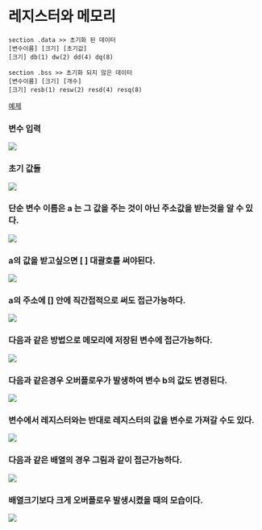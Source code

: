 # 레지스터와 메모리


    section .data >> 초기화 된 데이터
    [변수이름] [크기] [초기값]
    [크기] db(1) dw(2) dd(4) dq(8)

    section .bss >> 초기화 되지 않은 데이터
    [변수이름] [크기] [개수]
    [크기] resb(1) resw(2) resd(4) resq(8)

[예제](./code/regiNmem.asm)

### 변수 입력
<img src="./img/section.png">

### 초기 값들
<img src="./img/00memory.png">

### 단순 변수 이름은 a 는 그 값을 주는 것이 아닌 주소값을 받는것을 알 수 있다.
<img src="./img/01memory.png">

### a의 값을 받고싶으면 [ ] 대괄호를 써야된다.
<img src="./img/02memory.png">

### a의 주소에 [] 안에 직간접적으로 써도 접근가능하다.
<img src="./img/03memory.png">

### 다음과 같은 방법으로 메모리에 저장된 변수에 접근가능하다.
<img src="./img/04memory.png">

### 다음과 같은경우 오버플로우가 발생하여 변수 b의 값도 변경된다.
<img src="./img/05memory.png">

### 변수에서 레지스터와는 반대로 레지스터의 값을 변수로 가져갈 수도 있다.
<img src="./img/06memory.png">

### 다음과 같은 배열의 경우 그림과 같이 접근가능하다.
<img src="./img/07memory.png">

### 배열크기보다 크게 오버플로우 발생시켰을 때의 모습이다.
<img src="./img/08memory.png">


